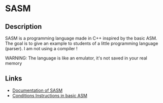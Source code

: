 # SASM

## Description

SASM is a programming language made in C++ inspired by the basic ASM.
The goal is to give an example to students of a little programming language (parser).
I am not using a compiler !

WARNING: The language is like an emulator, it's not saved in your real memory

## Links

- [Documentation of SASM](doc/main.md)
- [Conditions Instructions in basic ASM](https://chortle.ccsu.edu/assemblytutorial/Chapter-24/ass24_4.html)
